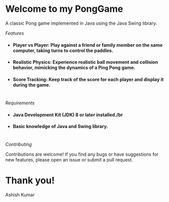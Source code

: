 # Welcome to my PongGame

A classic Pong game implemented in Java using the Java Swing library. 

*Features*
- #### Player vs Player: Play against a friend or family member on the same computer, taking turns to control the paddles.

- #### Realistic Physics: Experience realistic ball movement and collision behavior, mimicking the dynamics of a Ping Pong game.
- #### Score Tracking: Keep track of the score for each player and display it during the game.
#
#
*Requirements*
- #### Java Development Kit (JDK) 8 or later installed./br
- #### Basic knowledge of Java and Swing library.
#
#
#
*Contributing*

Contributions are welcome! If you find any bugs or have suggestions for new features, please open an issue or submit a pull request.
#
#
# Thank you!
Ashish Kumar
